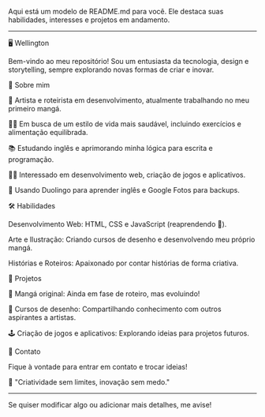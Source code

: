 Aqui está um modelo de README.md para você. Ele destaca suas habilidades, interesses e projetos em andamento.


---

🖥️ Wellington

Bem-vindo ao meu repositório! Sou um entusiasta da tecnologia, design e storytelling, sempre explorando novas formas de criar e inovar.

🚀 Sobre mim

🎨 Artista e roteirista em desenvolvimento, atualmente trabalhando no meu primeiro mangá.

🏋️‍♂️ Em busca de um estilo de vida mais saudável, incluindo exercícios e alimentação equilibrada.

📚 Estudando inglês e aprimorando minha lógica para escrita e programação.

👨‍💻 Interessado em desenvolvimento web, criação de jogos e aplicativos.

📱 Usando Duolingo para aprender inglês e Google Fotos para backups.


🛠️ Habilidades

Desenvolvimento Web: HTML, CSS e JavaScript (reaprendendo 🚧).

Arte e Ilustração: Criando cursos de desenho e desenvolvendo meu próprio mangá.

Histórias e Roteiros: Apaixonado por contar histórias de forma criativa.


🎯 Projetos

📖 Mangá original: Ainda em fase de roteiro, mas evoluindo!

🎨 Cursos de desenho: Compartilhando conhecimento com outros aspirantes a artistas.

🕹️ Criação de jogos e aplicativos: Explorando ideias para projetos futuros.


📩 Contato

Fique à vontade para entrar em contato e trocar ideias!

📌 "Criatividade sem limites, inovação sem medo."


---

Se quiser modificar algo ou adicionar mais detalhes, me avise!

